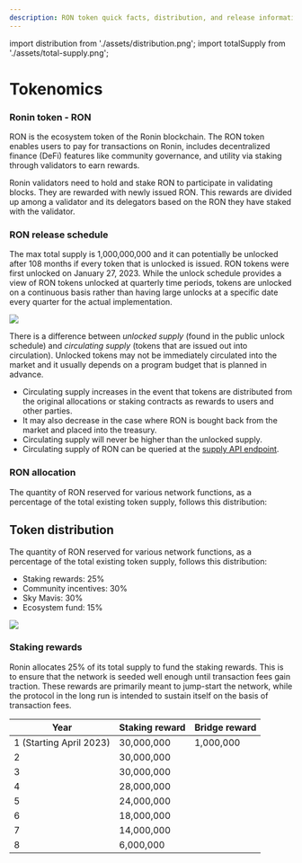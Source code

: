 ```yaml
---
description: RON token quick facts, distribution, and release information.
---
```


import distribution from './assets/distribution.png';
import totalSupply from './assets/total-supply.png';

# Tokenomics

### Ronin token - RON
RON is the ecosystem token of the Ronin blockchain. The RON token enables users to pay for transactions on Ronin, includes decentralized finance (DeFi) features like community governance, and utility via staking through validators to earn rewards.

Ronin validators need to hold and stake RON to participate in validating blocks. They are rewarded with newly issued RON. This rewards are divided up among a validator and its delegators based on the RON they have staked with the validator. 

### RON release schedule
The max total supply is 1,000,000,000 and it can potentially be unlocked after 108 months if every token that is unlocked is issued. RON tokens were first unlocked on January 27, 2023. While the unlock schedule provides a view of RON tokens unlocked at quarterly time periods, tokens are unlocked on a continuous basis rather than having large unlocks at a specific date every quarter for the actual implementation.

<img src={totalSupply} width={800} />

There is a difference between *unlocked supply* (found in the public unlock schedule) and *circulating supply* (tokens that are issued out into circulation). Unlocked tokens may not be immediately circulated into the market and it usually depends on a program budget that is planned in advance. 
* Circulating supply increases in the event that tokens are distributed from the original allocations or staking contracts as rewards to users and other parties.
* It may also decrease in the case where RON is bought back from the market and placed into the treasury.
* Circulating supply will never be higher than the unlocked supply.
* Circulating supply of RON can be queried at the [supply API endpoint](https://supply-api.roninchain.com/info/ron?q=circulatingSupply).

### RON allocation
The quantity of RON reserved for various network functions, as a percentage of the total existing token supply, follows this distribution:

## Token distribution
The quantity of RON reserved for various network functions, as a percentage of the total existing token supply, follows this distribution:
* Staking rewards: 25%
* Community incentives: 30%
* Sky Mavis: 30%
* Ecosystem fund: 15%

<img src={distribution} width={800} />

### Staking rewards
Ronin allocates 25% of its total supply to fund the staking rewards. This is to ensure that the network is seeded well enough until transaction fees gain traction. These rewards are primarily meant to jump-start the network, while the protocol in the long run is intended to sustain itself on the basis of transaction fees.

| Year                    | Staking reward       | Bridge reward     |
|-------------------------|----------------------|-------------------|
| 1 (Starting April 2023) | 30,000,000           | 1,000,000         |
| 2                       | 30,000,000           |                   | 
| 3                       | 30,000,000           |                   | 
| 4                       | 28,000,000           |                   | 
| 5                       | 24,000,000           |                   | 
| 6                       | 18,000,000           |                   | 
| 7                       | 14,000,000           |                   | 
| 8                       | 6,000,000            |                   | 
